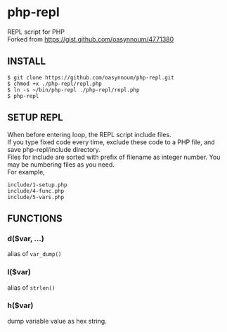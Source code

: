 php-repl
========

REPL script for PHP  
Forked from https://gist.github.com/oasynnoum/4771380


INSTALL
-------

    $ git clone https://github.com/oasynnoum/php-repl.git
    $ chmod +x ./php-repl/repl.php
    $ ln -s ~/bin/php-repl ./php-repl/repl.php
    $ php-repl


SETUP REPL
----------

When before entering loop, the REPL script include files.  
If you type fixed code every time, exclude these code to a PHP file, and save php-repl/include directory.  
Files for include are sorted with prefix of filename as integer number.
You may be numbering files as you need.  
For example,

    include/1-setup.php
    include/4-func.php
    include/5-vars.php


FUNCTIONS
---------

### d($var, ...)
alias of ```var_dump()```

### l($var)
alias of ```strlen()```

### h($var)
dump variable value as hex string.







